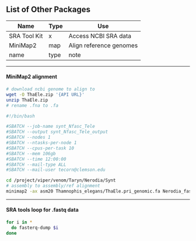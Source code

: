 ## List of Other Packages

Name | Type | Use
--- | --- | ---
SRA Tool Kit | x | Access NCBI SRA data
MiniMap2 | map | Align reference genomes
name | type | note

---
#### MiniMap2 alignment
```sh
# download ncbi genome to align to
wget -O ThaEle.zip '{API URL}'
unzip ThaEle.zip
# rename .fna to .fa
```

```sh
#!/bin/bash

#SBATCH --job-name synt_Nfasc_Tele
#SBATCH --output synt_Nfasc_Tele_output
#SBATCH --nodes 1
#SBATCH --ntasks-per-node 1
#SBATCH --cpus-per-task 10
#SBATCH --mem 106gb
#SBATCH --time 12:00:00
#SBATCH --mail-type ALL
#SBATCH --mail-user tecorn@clemson.edu

cd /project/viper/venom/Taryn/Nerodia/Synt
# assembly to assembly/ref alignment
minimap2 -ax asm20 Thamnophis_elegans/ThaEle.pri_genomic.fa Nerodia_fasciata.fa > Nfasc_Teleg_aln.pfa.gz
```
---
#### SRA tools loop for .fastq data
```sh
for i in *
  do fasterq-dump $i
done
```
